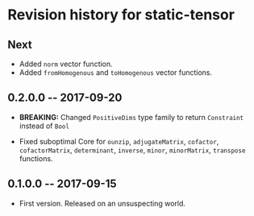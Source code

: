 # Revision history for static-tensor

## Next

* Added `norm` vector function.
* Added `fromHomogenous` and `toHomogenous` vector functions.

## 0.2.0.0  -- 2017-09-20

* **BREAKING:** Changed `PositiveDims` type family to return `Constraint` instead of `Bool`

* Fixed suboptimal Core for `ounzip`, `adjugateMatrix`, `cofactor`, `cofactorMatrix`, `determinant`, 
`inverse`, `minor`, `minorMatrix`, `transpose` functions.

## 0.1.0.0  -- 2017-09-15

* First version. Released on an unsuspecting world.
